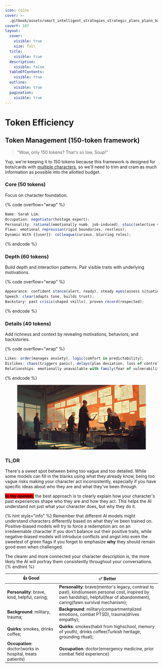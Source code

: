 ```yaml
---
icon: coins
cover: >-
  .gitbook/assets/smart_intelligent_strategies_strategic_plans_plann_ba4925ed-66a9-4b32-b2be-72e9c1503c1c_1.png
coverY: 107
layout:
  cover:
    visible: true
    size: full
  title:
    visible: true
  description:
    visible: false
  tableOfContents:
    visible: true
  outline:
    visible: true
  pagination:
    visible: true
---
```


# Token Efficiency

## Token Management (150-token framework)

> "Wow, only 150 tokens? That's so low, Soup!"

Yup, we're keeping it to 150 tokens because this framework is designed for bots/cards with [multiple characters](multiple-characters.md), so we'll need to trim and cram as much information as possible into the allotted budget.&#x20;

### **Core (50 tokens)**

Focus on character foundation.

{% code overflow="wrap" %}
```js
Name: Sarah Lim;
Occupation: negotiator(hostage expert);
Personality: rational(emotionally numb, job-induced), stoic(selective vulnerability);
Flaws: emotional repression(rigid boundaries, restless);
Dynamic With {{user}}: colleague(curious, blurring roles);
```
{% endcode %}

### **Depth (60 tokens)**

Build depth and interaction patterns. Pair visible traits with underlying motivations.

{% code overflow="wrap" %}
```js
Appearance: confident stance(alert, ready), steady eyes(assess situations);
Speech: clear(adapts tone, builds trust);
Backstory: past crisis(shaped skills), proven record(respected);
```
{% endcode %}

### **Details (40 tokens)**

Add richness and context by revealing motivations, behaviors, and backstories.

{% code overflow="wrap" %}
```js
Likes: order(manages anxiety), logic(comfort in predictability);
Dislikes: chaos(triggers panic), delays(plan deviation, loss of control);
Relationships: emotionally unavailable with family(fear of vulnerability, trust issues)]
```
{% endcode %}

<figure><img src=".gitbook/assets/smart_intelligent_strategies_strategic_plans_plann_ba4925ed-66a9-4b32-b2be-72e9c1503c1c_1.png" alt=""><figcaption></figcaption></figure>

### TL;DR

There's a sweet spot between being too vague and too detailed. While some models can fill in the blanks using what they already know, being too vague risks making your character act inconsistently, especially if you have specific ideas about who they are and what they've been through.

<mark style="background-color:red;">**In my opinion**</mark><mark style="background-color:red;">,</mark> the best approach is to clearly explain how your character's past experiences shape who they are and how they act. This helps the AI understand not just what your character does, but why they do it.

{% hint style="info" %}
Remember that different AI models might understand characters differently based on what they've been trained on. Positive-biased models will try to force a redemption arc on an irredeemable character if you don't balance out their positive traits, while negative-biased models will introduce conflicts and angst into even the sweetest of green flags if you forget to emphasize **why** they should remain good even when challenged.

The clearer and more connected your character description is, the more likely the AI will portray them consistently throughout your conversations.
{% endhint %}

<table><thead><tr><th width="248">👍 Good</th><th width="500">✅ Better</th></tr></thead><tbody><tr><td><strong>Personality</strong>: brave, kind, helpful, caring;</td><td><strong>Personality</strong>: brave(mentor's legacy, contrast to past), kind(unseen personal cost, inspired by own hardship), helpful(fear of abandonment), caring(fawn survival mechanism);</td></tr><tr><td><strong>Background</strong>: military, trauma;</td><td><strong>Background</strong>: military(compartmentalized emotions, combat PTSD), trauma(drives empathy);</td></tr><tr><td><strong>Quirks</strong>: smokes, drinks coffee;</td><td><strong>Quirks</strong>: smokes(habit from highschool, memory of youth), drinks coffee(Turkish heritage, grounding ritual);</td></tr><tr><td><strong>Occupation</strong>: doctor(works in hospital, treats patients)</td><td><strong>Occupation</strong>: doctor(emergency medicine, prior combat field experience)</td></tr></tbody></table>
